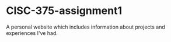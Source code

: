 # CISC-375-assignment1
A personal website which includes information about projects and experiences I've had.
